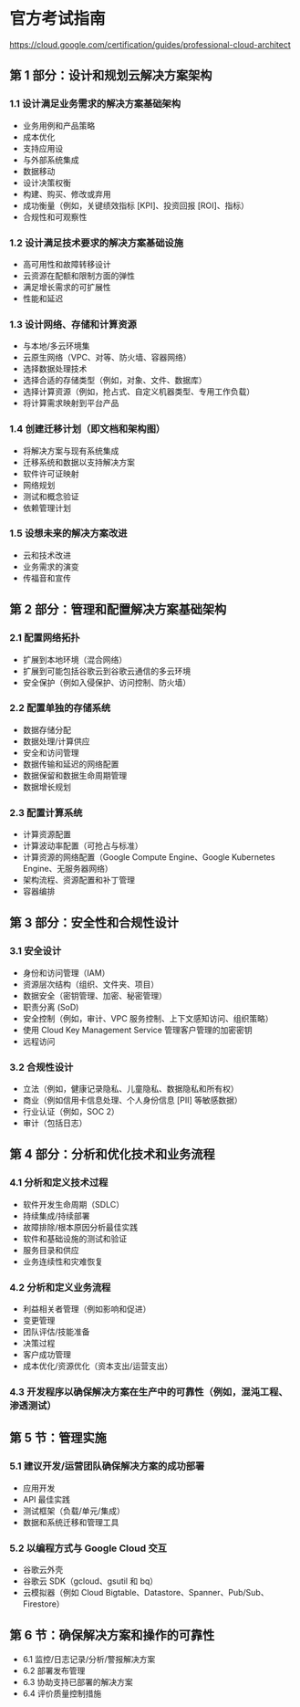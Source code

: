 # 官方考试指南

<https://cloud.google.com/certification/guides/professional-cloud-architect>

## 第 1 部分：设计和规划云解决方案架构

### 1.1 设计满足业务需求的解决方案基础架构

- 业务用例和产品策略
- 成本优化
- 支持应用设
- 与外部系统集成
- 数据移动
- 设计决策权衡
- 构建、购买、修改或弃用
- 成功衡量（例如，关键绩效指标 [KPI]、投资回报 [ROI]、指标）
- 合规性和可观察性

### 1.2 设计满足技术要求的解决方案基础设施

- 高可用性和故障转移设计
- 云资源在配额和限制方面的弹性
- 满足增长需求的可扩展性
- 性能和延迟

### 1.3 设计网络、存储和计算资源

- 与本地/多云环境集
- 云原生网络（VPC、对等、防火墙、容器网络）
- 选择数据处理技术
- 选择合适的存储类型（例如，对象、文件、数据库）
- 选择计算资源（例如，抢占式、自定义机器类型、专用工作负载）
- 将计算需求映射到平台产品

### 1.4 创建迁移计划（即文档和架构图）

- 将解决方案与现有系统集成
- 迁移系统和数据以支持解决方案
- 软件许可证映射
- 网络规划
- 测试和概念验证
- 依赖管理计划

### 1.5 设想未来的解决方案改进

- 云和技术改进
- 业务需求的演变
- 传福音和宣传

## 第 2 部分：管理和配置解决方案基础架构

### 2.1 配置网络拓扑

- 扩展到本地环境（混合网络）
- 扩展到可能包括谷歌云到谷歌云通信的多云环境
- 安全保护（例如入侵保护、访问控制、防火墙）

### 2.2 配置单独的存储系统

- 数据存储分配
- 数据处理/计算供应
- 安全和访问管理
- 数据传输和延迟的网络配置
- 数据保留和数据生命周期管理
- 数据增长规划

### 2.3 配置计算系统

- 计算资源配置
- 计算波动率配置（可抢占与标准）
- 计算资源的网络配置（Google Compute Engine、Google Kubernetes Engine、无服务器网络）
- 架构流程、资源配置和补丁管理
- 容器编排

## 第 3 部分：安全性和合规性设计

### 3.1 安全设计

- 身份和访问管理（IAM）
- 资源层次结构（组织、文件夹、项目）
- 数据安全（密钥管理、加密、秘密管理）
- 职责分离 (SoD)
- 安全控制（例如，审计、VPC 服务控制、上下文感知访问、组织策略）
- 使用 Cloud Key Management Service 管理客户管理的加密密钥
- 远程访问

### 3.2 合规性设计

- 立法（例如，健康记录隐私、儿童隐私、数据隐私和所有权）
- 商业（例如信用卡信息处理、个人身份信息 [PII] 等敏感数据）
- 行业认证（例如，SOC 2）
- 审计（包括日志）

## 第 4 部分：分析和优化技术和业务流程

### 4.1 分析和定义技术过程

- 软件开发生命周期（SDLC）
- 持续集成/持续部署
- 故障排除/根本原因分析最佳实践
- 软件和基础设施的测试和验证
- 服务目录和供应
- 业务连续性和灾难恢复

### 4.2 分析和定义业务流程

- 利益相关者管理（例如影响和促进）
- 变更管理
- 团队评估/技能准备
- 决策过程
- 客户成功管理
- 成本优化/资源优化（资本支出/运营支出）

### 4.3 开发程序以确保解决方案在生产中的可靠性（例如，混沌工程、渗透测试）

## 第 5 节：管理实施

### 5.1 建议开发/运营团队确保解决方案的成功部署

- 应用开发
- API 最佳实践
- 测试框架（负载/单元/集成）
- 数据和系统迁移和管理工具

### 5.2 以编程方式与 Google Cloud 交互

- 谷歌云外壳
- 谷歌云 SDK（gcloud、gsutil 和 bq）
- 云模拟器（例如 Cloud Bigtable、Datastore、Spanner、Pub/Sub、Firestore）

## 第 6 节：确保解决方案和操作的可靠性

- 6.1 监控/日志记录/分析/警报解决方案
- 6.2 部署发布管理
- 6.3 协助支持已部署的解决方案
- 6.4 评价质量控制措施
